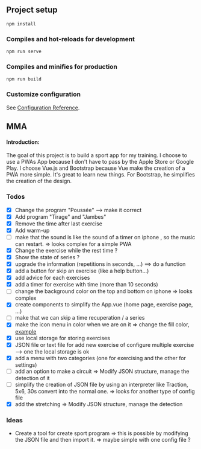 ## Project setup
```
npm install
```

### Compiles and hot-reloads for development
```
npm run serve
```

### Compiles and minifies for production
```
npm run build
```

### Customize configuration
See [Configuration Reference](https://cli.vuejs.org/config/).

## MMA

#### Introduction:
The goal of this project is to build a sport app for my training. I choose to use a PWAs App because I don't have to pass by the Apple Store or Google Play.
I choose Vue.js and Bootstrap because Vue make the creation of a PWA more simple. It's great to learn new things. For Bootstrap, he simplifies the creation of the design.

### Todos

- [x] Change the program "Poussée" --> make it correct
- [x] Add program "Tirage" and "Jambes"
- [x] Remove the time after last exercise
- [x] Add warm-up
- [ ] make that the sound is like the sound of a timer on iphone , so the music can restart. => looks complex for a simple PWA
- [x] Change the exercise while the rest time ?
- [x] Show the state of series ?
- [x] upgrade the information (repetitions in seconds, ...) ==> do a function
- [x] add a button for skip an exercise (like a help button...)
- [x] add advice for each exercises
- [x] add a timer for exercise with time (more than 10 seconds)
- [ ] change the background color on the top and bottom on iphone => looks complex
- [x] create components to simplify the App.vue (home page, exercise page, ...)
- [ ] make that we can skip a time recuperation / a series
- [x] make the icon menu in color when we are on it => change the fill color, [example](https://icons.getbootstrap.com/icons/gear/)
- [x] use local storage for storing exercises
- [x] JSON file or text file for add new exercise of configure multiple exercise --> one the local storage is ok
- [x] add a menu with two categories (one for exercising and the other for settings)
- [ ] add an option to make a circuit => Modify JSON structure, manage the detection of it
- [ ] simplify the creation of JSON file by using an interpreter like Traction, 5x6, 30s convert into the normal one. => looks for another type of config file
- [x] add the stretching => Modify JSON structure, manage the detection

### Ideas

- Create a tool for create sport program => this is possible by modifying the JSON file and then import it. => maybe simple with one config file ?

